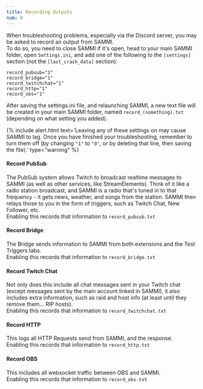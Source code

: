 ```yaml
---
title: Recording Outputs
num: 0
---
```


When troubleshooting problems, especially via the Discord server, you may be asked to record an output from SAMMI.\
To do so, you need to close SAMMI if it's open, head to your main SAMMI folder, open `Settings.ini`, and add one of the following to the `[settings]` section (not the `[last_crash_data]` section):

`record_pubsub="1"`\
`record_bridge="1"`\
`record_twitchchat="1"`\
`record_http="1"`\
`record_obs="1"`

After saving the settings.ini file, and relaunching SAMMI, a new text file will be created in your main SAMMI folder, named `record_(something).txt` (depending on what setting you added).

{% include alert.html text='Leaving any of these settings on may cause SAMMI to lag. Once you have finished your troubleshooting, remember to turn them off (by changing `"1"` to `"0"`, or by deleting that line, then saving the file).' type="warning" %} 

#### Record PubSub

The PubSub system allows Twitch to broadcast realtime messages to SAMMI (as well as other services, like StreamElements). Think of it like a radio station broadcast, and SAMMI is a radio that's tuned in to that frequency - it gets news, weather, and songs from the station. SAMMI then relays those to you in the form of triggers, such as Twitch Chat, New Follower, etc.\
Enabling this records that information to `record_pubsub.txt`

#### Record Bridge

The Bridge sends information to SAMMI from both extensions and the Test Triggers tabs.\
Enabling this records that information to `record_bridge.txt`

#### Record Twitch Chat

Not only does this include all chat messages sent in your Twitch chat (except messages sent by the main account linked in SAMMI), it also includes extra information, such as raid and host info (at least until they remove them... RIP hosts).\
Enabling this records that information to `record_twitchchat.txt`

#### Record HTTP

This logs all HTTP Requests send from SAMMI, and the response.\
Enabling this records that information to `record_http.txt`

#### Record OBS

This includes all websocket traffic between OBS and SAMMI.\
Enabling this records that information to `record_obs.txt`
